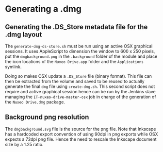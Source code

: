 # Generating a .dmg

## Generating the .DS_Store metadata file for the .dmg layout

The `generate-dmg-ds-store.sh` must be run using an active OSX graphical
sessions. It uses AppleScript to dimension the window to 600 x 250 pixels, put
the `dmgbackground.png` in the `.background` folder of the module and place the
icon locations of the `Nuxeo Drive.app` folder and the `Applications` symlink.

Doing so makes OSX update a `.DS_Store` file (binary format). This file can
then be extracted from the volume and saved to be reused to actually generate
the final `dmg` file using `create-dmg.sh`. This second script does not require
and active graphical session hence can be run by the Jenkins slave managing the
`IT-nuxeo-drive-master-osx` job in charge of the generation of the `Nuxeo
Drive.dmg` package.

## Background png resolution

The `dmgbackground.svg` file is the source for the png file. Note that Inkscape
has a hardcoded export convention of using 90dpi in png exports while OSX
expects a 72dpi png file. Hence the need to rescale the Inkscape document size
by a 1.25 ratio.
